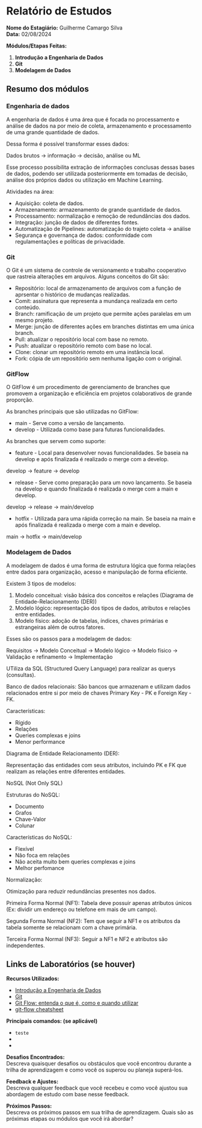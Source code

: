 # Relatório de Estudos

**Nome do Estagiário:** Guilherme Camargo Silva  
**Data:** 02/08/2024

**Módulos/Etapas Feitas:**  
1. **Introdução a Engenharia de Dados**
2. **Git**
3. **Modelagem de Dados** 

## Resumo dos módulos 

### Engenharia de dados
 
 A engenharia de dados é uma área que é focada no processamento e análise de dados na por meio de coleta, armazenamento e processamento de uma grande quantidade de dados.

 Dessa forma é possível transformar esses dados:

 Dados brutos -> informação -> decisão, análise ou ML

 Esse processo possibilita extração de informações conclusas dessas bases de dados, podendo ser utilizada posteriormente em tomadas de decisão, análise dos próprios dados ou utilização em Machine Learning.

 Atividades na área:
 - Aquisição: coleta de dados.
 - Armazenamento: armazenamento de grande quantidade de dados.
 - Processamento: normalização e remoção de redundâncias dos dados.
 - Integração: junção de dados de diferentes fontes.
 - Automatização de Pipelines: automatização do trajeto coleta -> análise
 - Segurança e governança de dados: conformidade com regulamentações e políticas de privacidade.

### Git

O Git é um sistema de controle de versionamento e trabalho cooperativo que rastreia alterações em arquivos. Alguns conceitos do Git são:
- Repositório: local de armazenamento de arquivos com a função de aprsentar o histórico de mudanças realizadas.
- Comit: assinatura que representa a mundança realizada em certo conteúdo.
- Branch: ramificação de um projeto que permite ações paralelas em um mesmo projeto.
- Merge: junção de diferentes ações em branches distintas em uma única branch.
- Pull: atualizar o repositório local com base no remoto.
- Push: atualizar o repositório remoto com base no local.
- Clone: clonar um repositório remoto em uma instância local.
- Fork: cópia de um repositório sem nenhuma ligação com o original.

### GitFlow

O GitFlow é um procedimento de gerenciamento de branches que promovem a organização e eficiência em projetos colaborativos de grande proporção.

As branches principais que são utilizadas no GitFlow:
- main - Serve como a versão de lançamento.
- develop - Utilizada como base para futuras funcionalidades.

As branches que servem como suporte:
- feature - Local para desenvolver novas funcionalidades. Se baseia na develop e após finalizada é realizado o merge com a develop.

develop -> feature -> develop

- release - Serve como preparação para um novo lançamento. Se baseia na develop e quando finalizada é realizada o merge com a main e develop.

develop -> release -> main/develop

- hotfix - Utilizada para uma rápida correção na main. Se baseia na main e após finalizada é realizada o merge com a main e develop.

main  -> hotfix -> main/develop

### Modelagem de Dados

A modelagem de dados é uma forma de estrutura lógica que forma relações entre dados para organização, acesso e manipulação de forma eficiente.

Existem 3 tipos de modelos:
1. Modelo conceitual: visão básica dos conceitos e relações (Diagrama de Entidade-Relacionamento (DER))
2. Modelo lógico: representação dos tipos de dados, atributos e relações entre entidades.
3. Modelo físico: adoção de tabelas, índices, chaves primárias e estrangeiras além de outros fatores.

Esses são os passos para a modelagem de dados:

Requisitos -> Modelo Conceitual -> Modelo lógico -> Modelo físico -> Validação e refinamento -> Implementação

UTiliza da SQL (Structured Query Language) para realizar as querys (consultas).

Banco de dados relacionais:
São bancos que armazenam e utilizam dados relacionados entre si por meio de chaves Primary Key - PK e Foreign Key - FK.

Características:
- Rígido
- Relações
- Queries complexas e joins
- Menor performance

Diagrama de Entidade Relacionamento (DER):

Representação das entidades com seus atributos, incluindo PK e FK que realizam as relações entre diferentes entidades.

NoSQL (Not Only SQL)

Estruturas do NoSQL:
- Documento
- Grafos
- Chave-Valor
- Colunar

Características do NoSQL:
- Flexível
- Não foca em relações
- Não aceita muito bem queries complexas e joins
- Melhor perfomance

Normalização:

Otimização para reduzir redundâncias presentes nos dados.

Primeira Forma Normal (NF1):
Tabela deve possuir apenas atributos únicos
(Ex: dividir um endereço ou telefone em mais de um campo).

Segunda Forma Normal (NF2):
Tem que seguir a NF1 e os atributos da tabela somente se relacionam com a chave primária.

Terceira Forma Normal (NF3):
Seguir a NF1 e NF2 e atributos são independentes.
## Links de Laboratórios (se houver)

**Recursos Utilizados:**  
- [Introdução a Engenharia de Dados](https://github.com/2RP-Squad404/Data_Science/blob/main/wiki/subpages/introducao_a_engenharia_de_dados.md)
- [Git](https://github.com/2RP-Squad404/Data_Science/blob/main/wiki/subpages/git.md)
- [Git Flow: entenda o que é, como e quando utilizar](https://www.alura.com.br/artigos/git-flow-o-que-e-como-quando-utilizar)
- [git-flow cheatsheet](https://danielkummer.github.io/git-flow-cheatsheet/)

**Principais comandos: (se aplicável)**  
- `teste`
- 
- 


**Desafios Encontrados:**  
Descreva quaisquer desafios ou obstáculos que você encontrou durante a trilha de aprendizagem e como você os superou ou planeja superá-los.

**Feedback e Ajustes:**  
Descreva qualquer feedback que você recebeu e como você ajustou sua abordagem de estudo com base nesse feedback.

**Próximos Passos:**  
Descreva os próximos passos em sua trilha de aprendizagem. Quais são as próximas etapas ou módulos que você irá abordar?